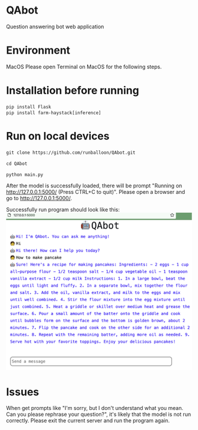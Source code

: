 # QAbot
Question answering bot web application

# Environment
MacOS
Please open Terminal on MacOS for the following steps.

# Installation before running
```
pip install Flask
pip install farm-haystack[inference]
```

# Run on local devices
```
git clone https://github.com/runballoon/QAbot.git
```
```
cd QAbot
```
```
python main.py
```
After the model is successfully loaded, there will be prompt "Running on http://127.0.0.1:5000/ (Press CTRL+C to quit)".
Please open a browser and go to http://127.0.0.1:5000/.

Successfully run program should look like this:
<img src="screenshot-qabot.png" width="600">

# Issues
When get prompts like "I'm sorry, but I don't understand what you mean. Can you please rephrase your question?", it's likely that the model is not run correctly. Please exit the current server and run the program again.

